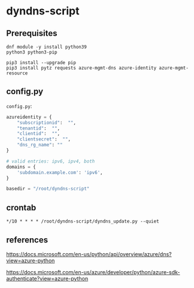 # dyndns-script
## Prerequisites
```
dnf module -y install python39
python3 python3-pip

pip3 install --upgrade pip
pip3 install pytz requests azure-mgmt-dns azure-identity azure-mgmt-resource
```


## config.py
`config.py`:


```python
azureidentity = {
    "subscriptionid":  "",
    "tenantid":  "",
    "clientid":  "",
    "clientsecret":  "",
    "dns_rg_name": ""
}

# valid entries: ipv6, ipv4, both
domains = {
    'subdomain.example.com': 'ipv6',
}

basedir = "/root/dyndns-script"
```

## crontab
```
*/10 * * * * /root/dyndns-script/dyndns_update.py --quiet
```

## references
https://docs.microsoft.com/en-us/python/api/overview/azure/dns?view=azure-python

https://docs.microsoft.com/en-us/azure/developer/python/azure-sdk-authenticate?view=azure-python
